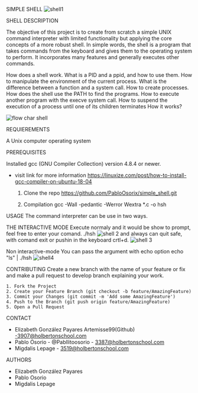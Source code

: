 SIMPLE SHELL
![shell1](https://user-images.githubusercontent.com/85521026/145466035-c090d23e-2150-4362-a214-5742ae23513a.png)


SHELL DESCRIPTION

The objective of this project is to create from scratch a simple UNIX command interpreter with limited functionality but applying the core concepts of a more robust shell. In simple words, the shell is a program that takes commands from the keyboard and gives them to the operating system to perform. It incorporates many features and generally executes other commands.

How does a shell work.
What is a PID and a ppid, and how to use them.
How to manipulate the environment of the current process.
What is the difference between a function and a system call.
How to create processes.
How does the shell use the PATH to find the programs.
How to execute another program with the execve system call.
How to suspend the execution of a process until one of its children terminates
How it works?


![flow char shell](https://user-images.githubusercontent.com/85521026/145465524-b1567017-272c-4a83-99bb-7a97db784056.jpeg)


REQUIEREMENTS

A Unix computer operating system

PREREQUISITES

Installed gcc (GNU Compiler Collection) version 4.8.4 or newer.

- visit link for more information 
  https://linuxize.com/post/how-to-install-gcc-compiler-on-ubuntu-18-04
  
  1. Clone the repo 
    https://github.com/PabloOsorix/simple_shell.git
    
  2. Compilation 
    gcc -Wall -pedantic -Werror Wextra *.c -o hsh
    
 USAGE
 The command interpreter can be use in two ways.
 
 THE INTERACTIVE MODE
 Execute normaly and it would be show to prompt, feel free to enter your comand.
  ./hsh
![shell 2](https://user-images.githubusercontent.com/85521026/145466767-9806770f-d98d-4030-8f99-f45932304ba4.png)
and always can quit safe, with comand exit or pushin in the keyboard crtl+d.
![shell 3](https://user-images.githubusercontent.com/85521026/145466863-19fca932-48fc-4159-841f-9edc15716638.png)

Non interactive-mode
You can pass the argument with echo option
  echo "ls" | ./hsh
![shell4](https://user-images.githubusercontent.com/85521026/145467009-618dd5d0-cbda-4faf-b62f-c654587ee9ff.png)

CONTRIBUTING
Create a new branch with the name of your feature or fix and make a pull request to develop branch explaining your work.

    1. Fork the Project
    2. Create your Feature Branch (git checkout -b feature/AmazingFeature)
    3. Commit your Changes (git commit -m 'Add some AmazingFeature')
    4. Push to the Branch (git push origin feature/AmazingFeature)
    5. Open a Pull Request
    
CONTACT
- Elizabeth González Payares Artemisse99(Github) -3907@holbertonschool.com
- Pablo Osorio - @Pabllitoosorio - 3387@holbertonschool.com
- Migdalis Lepage - 3519@holbertonschool.com

AUTHORS

- Elizabeth González Payares
- Pablo Osorio
- Migdalis Lepage



  
